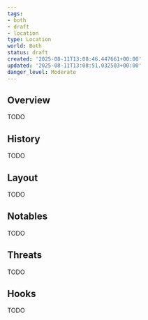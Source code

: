 ```yaml
---
tags:
- both
- draft
- location
type: Location
world: Both
status: draft
created: '2025-08-11T13:08:46.447661+00:00'
updated: '2025-08-11T13:08:51.032503+00:00'
danger_level: Moderate
---
```



## Overview

TODO
## History

TODO
## Layout

TODO
## Notables

TODO
## Threats

TODO
## Hooks

TODO
